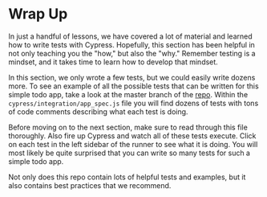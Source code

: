 # Wrap Up

In just a handful of lessons, we have covered a lot of material and learned how to write tests with Cypress. Hopefully, this section has been helpful in not only teaching you the "how," but also the "why." Remember testing is a mindset, and it takes time to learn how to develop that mindset.

In this section, we only wrote a few tests, but we could easily write dozens more. To see an example of all the possible tests that can be written for this simple todo app, take a look at the master branch of the [repo](https://github.com/robertguss/cypress-example-todomvc). Within the `cypress/integration/app_spec.js` file you will find dozens of tests with tons of code comments describing what each test is doing.

Before moving on to the next section, make sure to read through this file thoroughly. Also fire up Cypress and watch all of these tests execute. Click on each test in the left sidebar of the runner to see what it is doing. You will most likely be quite surprised that you can write so many tests for such a simple todo app.

Not only does this repo contain lots of helpful tests and examples, but it also contains best practices that we recommend.
